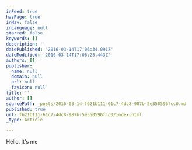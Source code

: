 ```yaml
---
inFeed: true
hasPage: true
inNav: false
inLanguage: null
starred: false
keywords: []
description: ''
datePublished: '2016-03-14T17:06:34.091Z'
dateModified: '2016-03-14T17:06:25.443Z'
authors: []
publisher:
  name: null
  domain: null
  url: null
  favicon: null
title: ''
author: []
sourcePath: _posts/2016-03-14-f621b111-61c7-4dc8-987b-5e350596fcc0.md
published: true
url: f621b111-61c7-4dc8-987b-5e350596fcc0/index.html
_type: Article

---
```

Hello. It's me